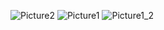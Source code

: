 
![Picture2](https://github.com/user-attachments/assets/73d6301f-2ce7-4472-bfab-68dd9782f121)
![Picture1](https://github.com/user-attachments/assets/078ce424-339e-4d63-bde5-8a8b25b7ff59)
![Picture1_2](https://github.com/user-attachments/assets/714bef71-d239-4a6c-bb67-407e55830507)
